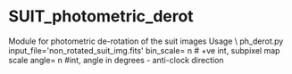 # SUIT_photometric_derot
Module for photometric de-rotation of the suit images
Usage \\
ph_derot.py
input_file='non_rotated_suit_img.fits'
bin_scale= n # +ve int, subpixel map scale
angle= n #int, angle in degrees - anti-clock direction
